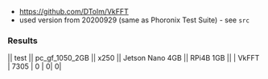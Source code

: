  - https://github.com/DTolm/VkFFT
 - used version from 20200929 (same as Phoronix Test Suite) - see `src` 

### Results

|| test || pc_gf_1050_2GB || x250 || Jetson Nano 4GB || RPi4B 1GB ||
| VkFFT | 7305 | 0 | 0| 0| 
